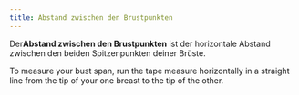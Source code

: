 ```yaml
---
title: Abstand zwischen den Brustpunkten
---
```


Der**Abstand zwischen den Brustpunkten** ist der horizontale Abstand zwischen den beiden Spitzenpunkten deiner Brüste.

To measure your bust span, run the tape measure horizontally in a straight line from the tip of your one breast to the tip of the other.
